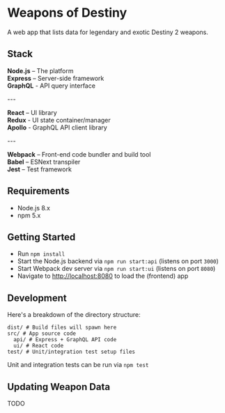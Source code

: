 # Weapons of Destiny

A web app that lists data for legendary and exotic Destiny 2 weapons.

## Stack

**Node.js** – The platform   
**Express** – Server-side framework   
**GraphQL** - API query interface  

\---

**React** – UI library   
**Redux** - UI state container/manager   
**Apollo** - GraphQL API client library

\---

**Webpack** – Front-end code bundler and build tool   
**Babel** – ESNext transpiler   
**Jest** – Test framework

## Requirements

- Node.js 8.x
- npm 5.x

## Getting Started

- Run `npm install`
- Start the Node.js backend via `npm run start:api` (listens on port `3000`)
- Start Webpack dev server via `npm run start:ui` (listens on port `8080`)
- Navigate to [http://localhost:8080](http://localhost:8080) to load the (frontend) app

## Development

Here's a breakdown of the directory structure:

```
dist/ # Build files will spawn here
src/ # App source code
  api/ # Express + GraphQL API code
  ui/ # React code
test/ # Unit/integration test setup files
```

Unit and integration tests can be run via `npm test`   

## Updating Weapon Data

TODO
